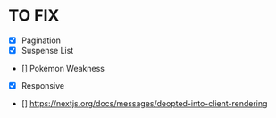 # TO FIX

- [x] Pagination
- [x] Suspense List
- [] Pokémon Weakness
- [x] Responsive
- [] https://nextjs.org/docs/messages/deopted-into-client-rendering
